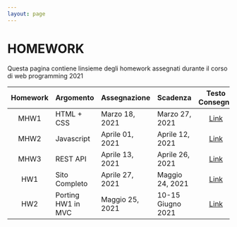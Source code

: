 ```yaml
---
layout: page
---
```


# HOMEWORK
Questa pagina contiene linsieme degli homework assegnati durante il corso di web programming 2021 

| Homework | Argomento          | Assegnazione    | Scadenza          | Testo Consegna  | Template | Form Consegna |
| :-------:| ------------------ | --------------- | -------           | :--------:      | :------: | :-------------: |
| MHW1     | HTML + CSS         | Marzo 18, 2021  | Marzo 27, 2021    | [Link](mhw1-2021.md)        | [Link](https://drive.google.com/file/d/1Vrcqvuvqtm7l0Ss8zXwOVtiy8S404sbp/view?usp=sharing) |[Link](https://docs.google.com/forms/d/e/1FAIpQLScicLX_sbXngoLpPA5RG4vMVFlKUHRADSV0pXNw5i3nmalACw/viewform?fbzx=5883187558679251187)  |
| MHW2     | Javascript         | Aprile 01, 2021  | Aprile 12, 2021  | [Link](mhw2-2021.md)        | [Link][404] | [Link](https://docs.google.com/forms/d/e/1FAIpQLSe2cC30vxhuGvXzifO5iqGoOP17KpyRk5ZBThvUtUse5wkl3g/viewform?vc=0&c=0&w=1&flr=0) |
| MHW3     | REST API           | Aprile 13, 2021 | Aprile 26, 2021   | [Link](mhw3-2021.md)        | [Link][404] | [Link](https://forms.gle/bu8AASLzKNbK4eXS7) |
| HW1      | Sito Completo      | Aprile 27, 2021 | Maggio 24, 2021   | [Link](hw1-2021.md)        | [Link][404] | [Link](https://forms.gle/kcF3dxPLKbWcFChL6) |
| HW2      | Porting HW1 in MVC | Maggio 25, 2021 | 10-15 Giugno 2021    | [Link][404]        | [Link][404] | [Link][404] |

[404]: /web-programming-course/fallback
